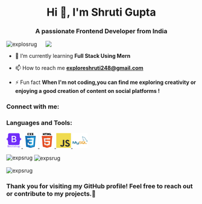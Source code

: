 <h1 align="center">Hi 👋, I'm Shruti Gupta</h1>
<h3 align="center">A passionate Frontend Developer from India</h3>
<img align='right' width= '400' src='https://mir-s3-cdn-cf.behance.net/project_modules/hd/c44c1690013661.5e0a009911e87.gif'>
<p align="left"> <img src="https://komarev.com/ghpvc/?username=explosrug&label=Profile%20views&color=0e75b6&style=flat" alt="explosrug" /> </p>

- 🌱 I’m currently learning **Full Stack Using Mern**

- 📫 How to reach me **exploreshruti248@gmail.com**

- ⚡ Fun fact **When I'm not coding,you can find me exploring creativity or enjoying a good creation of content on social platforms !**

<h3 align="left">Connect with me:</h3>
<p align="left">
</p>

<h3 align="left">Languages and Tools:</h3>
<p align="left"> <a href="https://getbootstrap.com" target="_blank" rel="noreferrer"> <img src="https://raw.githubusercontent.com/devicons/devicon/master/icons/bootstrap/bootstrap-plain-wordmark.svg" alt="bootstrap" width="40" height="40"/> </a> <a href="https://www.w3schools.com/css/" target="_blank" rel="noreferrer"> <img src="https://raw.githubusercontent.com/devicons/devicon/master/icons/css3/css3-original-wordmark.svg" alt="css3" width="40" height="40"/> </a> <a href="https://www.w3.org/html/" target="_blank" rel="noreferrer"> <img src="https://raw.githubusercontent.com/devicons/devicon/master/icons/html5/html5-original-wordmark.svg" alt="html5" width="40" height="40"/> </a> <a href="https://developer.mozilla.org/en-US/docs/Web/JavaScript" target="_blank" rel="noreferrer"> <img src="https://raw.githubusercontent.com/devicons/devicon/master/icons/javascript/javascript-original.svg" alt="javascript" width="40" height="40"/> </a> <a href="https://www.mysql.com/" target="_blank" rel="noreferrer"> <img src="https://raw.githubusercontent.com/devicons/devicon/master/icons/mysql/mysql-original-wordmark.svg" alt="mysql" width="40" height="40"/> </a> </p>

<p><img align="left" src="https://github-readme-stats.vercel.app/api/top-langs?username=expsrug&show_icons=true&locale=en&layout=compact" alt="expsrug" /></p>

<p>&nbsp;<img align="center" src="https://github-readme-stats.vercel.app/api?username=expsrug&show_icons=true&locale=en" alt="expsrug" /></p>

<p><img align="center" src="https://github-readme-streak-stats.herokuapp.com/?user=expsrug&" alt="expsrug" /></p>
<h3>Thank you for visiting my GitHub profile! Feel free to reach out or contribute to my projects.🚀</h3>
